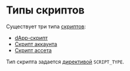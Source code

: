 # Типы скриптов

Существует три типа [скриптов](/ride/script.md):

* [dApp-скрипт](/ride/script/script-types/dapp-script.md)
* [Скрипт аккаунта](/ride/script/script-types/account-script.md)
* [Скрипт ассета](/ride/script/script-types/asset-script.md)

Тип скрипта задается [директивой](/ride/script/directives.md) `SCRIPT_TYPE`.
